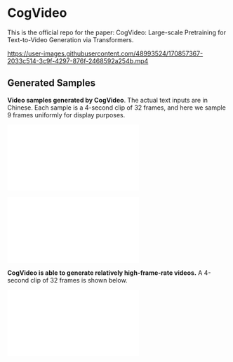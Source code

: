 # CogVideo

This is the official repo for the paper: CogVideo: Large-scale Pretraining for Text-to-Video Generation via Transformers.


https://user-images.githubusercontent.com/48993524/170857367-2033c514-3c9f-4297-876f-2468592a254b.mp4


## Generated Samples

**Video samples generated by CogVideo**. The actual text inputs are in Chinese. Each sample is a 4-second clip of 32 frames, and here we sample 9 frames uniformly for display purposes.

![Intro images](assets/intro-image.pdf)

![More samples](assets/appendix-moresamples.pdf)



**CogVideo is able to generate relatively high-frame-rate videos.**
A 4-second clip of 32 frames is shown below. 

![high-frame-rate sample](assets/appendix-sample-highframerate.pdf)
